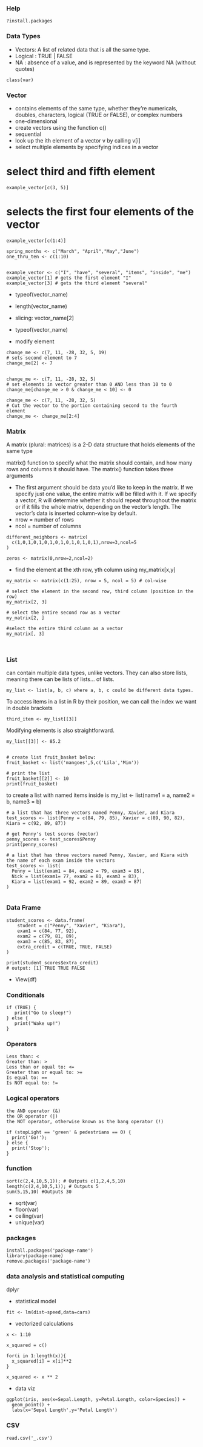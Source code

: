 
### Help

```
?install.packages
```


### Data Types
* Vectors: A list of related data that is all the same type.
* Logical : TRUE | FALSE 
* NA : absence of a value, and is represented by the keyword NA (without quotes)

```
class(var)
```

### Vector 
* contains elements of the same type, whether they’re numericals, doubles, characters, logical (TRUE or FALSE), or complex numbers
* one-dimensional
* create vectors using the function c()
* sequential
* look up the ith element of a vector v by calling v[i]
* select multiple elements by specifying indices in a vector
# select third and fifth element
    example_vector[c(3, 5)]
# selects the first four elements of the vector
    example_vector[c(1:4)]   
    
    
```
spring_months <- c("March", "April","May","June")
one_thru_ten <- c(1:10)


example_vector <- c("I", "have", "several", "items", "inside", "me") 
example_vector[1] # gets the first element "I"
example_vector[3] # gets the third element "several"
```

* typeof(vector_name)
* length(vector_name)
* slicing:
  vector_name[2]
* typeof(vector_name)

* modify element
```
change_me <- c(7, 11, -28, 32, 5, 19)
# sets second element to 7
change_me[2] <- 7


change_me <- c(7, 11, -28, 32, 5)
# set elements in vector greater than 0 AND less than 10 to 0
change_me[change_me > 0 & change_me < 10] <- 0

change_me <- c(7, 11, -28, 32, 5)
# Cut the vector to the portion containing second to the fourth element
change_me <- change_me[2:4]
```

### Matrix 
A matrix (plural: matrices) is a 2-D data structure that holds elements of the same type

matrix() function to specify what the matrix should contain, and how many rows and columns it should have. The matrix() function takes three arguments

* The first argument should be data you’d like to keep in the matrix. If we specify just one value, the entire matrix will be filled with it. If we specify a vector, R will determine whether it should repeat throughout the matrix or if it fills the whole matrix, depending on the vector’s length. The vector’s data is inserted column-wise by default.
* nrow = number of rows
* ncol = number of columns

```
different_neighbors <- matrix(
  c(1,0,1,0,1,0,1,0,1,0,1,0,1,0,1),nrow=3,ncol=5
)

zeros <- matrix(0,nrow=2,ncol=2)
```

* find the element at the xth row, yth column using my_matrix[x,y]
```
my_matrix <- matrix(c(1:25), nrow = 5, ncol = 5) # col-wise

# select the element in the second row, third column (position in the row)
my_matrix[2, 3]

# select the entire second row as a vector
my_matrix[2, ]

#select the entire third column as a vector
my_matrix[, 3]



```
### List 

can contain multiple data types, unlike vectors. They can also store lists, meaning there can be lists of lists… of lists.
```
my_list <- list(a, b, c) where a, b, c could be different data types.
```

To access items in a list in R by their position, we can call the index we want in double brackets
```
third_item <- my_list[[3]]
```

Modifying elements is also straightforward.
```
my_list[[3]] <- 85.2
```

```

# create list fruit_basket below:
fruit_basket <- list('mangoes',5,c('Lila','Mim'))

# print the list
fruit_basket[[2]] <- 10
print(fruit_basket)

```

to create a list with named items inside is my_list <- list(name1 = a, name2 = b, name3 = b)

```
# a list that has three vectors named Penny, Xavier, and Kiara
test_scores <- list(Penny = c(84, 79, 85), Xavier = c(89, 90, 82), Kiara = c(92, 89, 87))

# get Penny's test scores (vector)
penny_scores <- test_scores$Penny
print(penny_scores)

# a list that has three vectors named Penny, Xavier, and Kiara with the name of each exam inside the vectors
test_scores <- list(
  Penny = list(exam1 = 84, exam2 = 79, exam3 = 85),
  Nick = list(exam1= 77, exam2 = 81, exam3 = 83),
  Kiara = list(exam1 = 92, exam2 = 89, exam3 = 87)
)


```

### Data Frame

```
student_scores <- data.frame(
    student = c("Penny", "Xavier", "Kiara"), 
    exam1 = c(84, 77, 92),
    exam2 = c(79, 81, 89),
    exam3 = c(85, 83, 87),
    extra_credit = c(TRUE, TRUE, FALSE)
)

print(student_scores$extra_credit)
# output: [1] TRUE TRUE FALSE
```

* View(df)

  
### Conditionals

```
if (TRUE) {
   print("Go to sleep!")
} else {
   print("Wake up!")
}
```

### Operators 


```
Less than: <
Greater than: >
Less than or equal to: <=
Greater than or equal to: >=
Is equal to: ==
Is NOT equal to: !=
```

### Logical operators 

```
the AND operator (&)
the OR operator (|)
the NOT operator, otherwise known as the bang operator (!)
```

```
if (stopLight == 'green' & pedestrians == 0) {
  print('Go!');
} else {
  print('Stop');
}
```

### function

```
sort(c(2,4,10,5,1)); # Outputs c(1,2,4,5,10)
length(c(2,4,10,5,1)); # Outputs 5
sum(5,15,10) #Outputs 30
```
* sqrt(var)
* floor(var)
* ceiling(var)
* unique(var)

### packages

```
install.packages('package-name')
library(package-name)
remove.packages('package-name')
```

### data analysis and statistical computing 

dplyr

* statistical model
```
fit <- lm(dist~speed,data=cars)
```

* vectorized calculations
```
x <- 1:10

x_squared = c()

for(i in 1:length(x)){
  x_squared[i] = x[i]**2
}

x_squared <- x ** 2
```

* data viz 

```
ggplot(iris, aes(x=Sepal.Length, y=Petal.Length, color=Species)) +
  geom_point() + 
  labs(x='Sepal Length',y='Petal Length')
```

### CSV

```
read.csv('_.csv')
```

